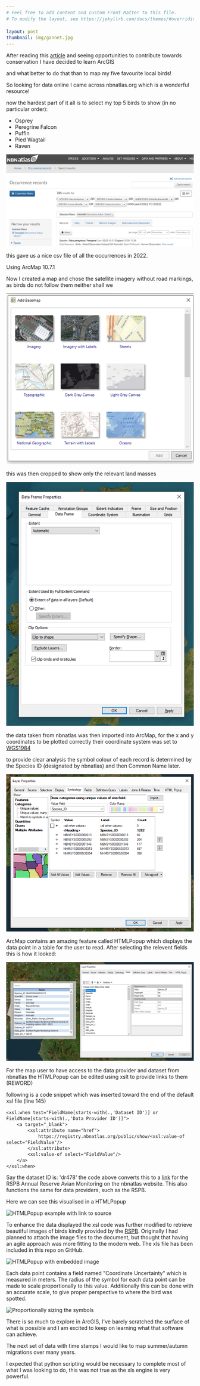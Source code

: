 ```yaml
---
# Feel free to add content and custom Front Matter to this file.
# To modify the layout, see https://jekyllrb.com/docs/themes/#overriding-theme-defaults

layout: post
thumbnail: img/gannet.jpg
---
```


After reading this [article](https://www.audubon.org/feature/aerial-odysseys-bird-migration-americas) and seeing opportunities to contribute towards conservation I have decided to learn ArcGIS

and what better to do that than to map my five favourite local birds!

So looking for data online I came across nbnatlas.org which is a wonderful resource!

now the hardest part of it all is to select my top 5 birds to show (in no particular order):

 * Osprey
 * Peregrine Falcon
 * Puffin
 * Pied Wagtail
 * Raven

![screenshot of nbnatlas.org website](/img/1-downloading-data.PNG)

this gave us a nice csv file of all the occurrences in 2022.

Using ArcMap 10.7.1

Now I created a map and chose the satellite imagery without road markings, as birds do not follow them neither shall we

![adding the basemap](/img/2-add-basemap.PNG)

this was then cropped to show only the relevant land masses

![cropping the map](/img/3-cropping-map.PNG)

the data taken from nbnatlas was then imported into ArcMap, for the x and y coordinates to be plotted correctly their coordinate system was set to [WGS1984](https://en.wikipedia.org/wiki/World_Geodetic_System) 

to provide clear analysis the symbol colour of each record is determined by the Species ID (designated by nbnatlas) and then Common Name later.

![Differentiating symbols](/img/4-different-symbols.PNG)

ArcMap contains an amazing feature called HTMLPopup which displays the data point in a table for the user to read. After selecting the relevent fields this is how it looked:

![Selecting relevent data fields](/img/5-selected-fields.PNG)

For the map user to have access to the data provider and dataset from nbnatlas the HTMLPopup can be edited using xslt to provide links to them (REWORD)

following is a code snippet which was inserted toward the end of the default xsl file (line 145)

~~~~~~~~~~~~~~~~~~~~~~~~~~~~~~~~~~~~~~~~~~~~~~~~~~~~~~~~~~~~
<xsl:when test="FieldName[starts-with(.,'Dataset ID')] or FieldName[starts-with(.,'Data Provider ID')]">
    <a target="_blank"> 
        <xsl:attribute name="href">
            https://registry.nbnatlas.org/public/show/<xsl:value-of select="FieldValue"/>
        </xsl:attribute>
        <xsl:value-of select="FieldValue"/>
    </a>
</xsl:when>
~~~~~~~~~~~~~~~~~~~~~~~~~~~~~~~~~~~~~~~~~~~~~~~~~~~~~~~~~~~~~~~~~~

Say the dataset ID is: 'dr478' the code above converts this to a [link](https://registry.nbnatlas.org/public/show/dr478) for the RSPB Annual Reserve Avian Monitoring on the nbnatlas website. This also functions the same for data providers, such as the RSPB.

Here we can see this visualised in a HTMLPopup

![HTMLPopup example with link to source](/img/6-link-to-source.PNG)

To enhance the data displayed the xsl code was further modified to retrieve beautiful images of birds kindly provided by the [RSPB](https://rspb.org.uk). Originally I had planned to attach the image files to the document, but thought that having an agile approach was more fitting to the modern web. The xls file has been included in this repo on GitHub.

![HTMLPopup with embedded image](/img/7-embedded-image.PNG)

Each data point contains a field named "Coordinate Uncertainty" which is measured in meters. The radius of the symbol for each data point can be made to scale proportionally to this value. Additionally this can be done with an accurate scale, to give proper perspective to where the bird was spotted. 

![Proportionally sizing the symbols](/img/8-proportional-size.PNG)

There is so much to explore in ArcGIS, I've barely scratched the surface of what is possible and I am excited to keep on learning what that software can achieve.

The next set of data with time stamps I would like to map summer/autumn migrations over many years. 

I expected that python scripting would be necessary to complete most of what I was looking to do, this was not true as the xls engine is very powerful.
